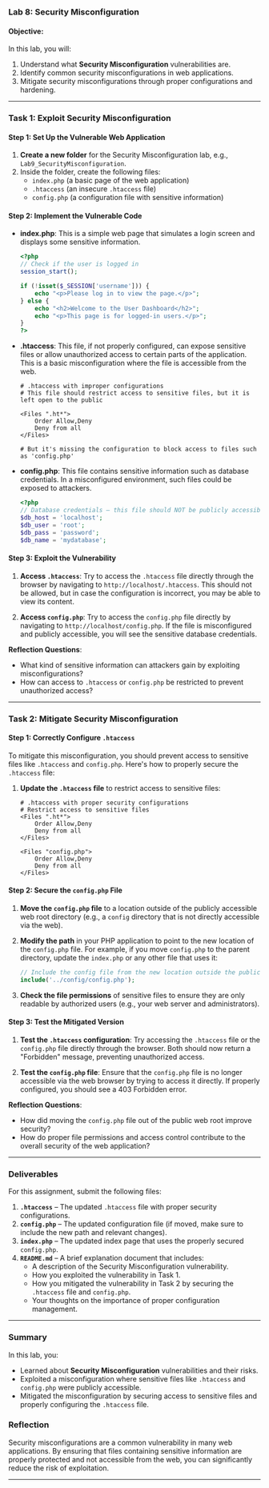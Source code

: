 
### **Lab 8: Security Misconfiguration**

#### **Objective:**
In this lab, you will:
1. Understand what **Security Misconfiguration** vulnerabilities are.
2. Identify common security misconfigurations in web applications.
3. Mitigate security misconfigurations through proper configurations and hardening.

---

### **Task 1: Exploit Security Misconfiguration**

#### **Step 1: Set Up the Vulnerable Web Application**

1. **Create a new folder** for the Security Misconfiguration lab, e.g., `Lab9_SecurityMisconfiguration`.
2. Inside the folder, create the following files:
   - `index.php` (a basic page of the web application)
   - `.htaccess` (an insecure `.htaccess` file)
   - `config.php` (a configuration file with sensitive information)

#### **Step 2: Implement the Vulnerable Code**

- **index.php**: This is a simple web page that simulates a login screen and displays some sensitive information.

  ```php
  <?php
  // Check if the user is logged in
  session_start();

  if (!isset($_SESSION['username'])) {
      echo "<p>Please log in to view the page.</p>";
  } else {
      echo "<h2>Welcome to the User Dashboard</h2>";
      echo "<p>This page is for logged-in users.</p>";
  }
  ?>
  ```

- **.htaccess**: This file, if not properly configured, can expose sensitive files or allow unauthorized access to certain parts of the application. This is a basic misconfiguration where the file is accessible from the web.

  ```
  # .htaccess with improper configurations
  # This file should restrict access to sensitive files, but it is left open to the public

  <Files ".ht*">
      Order Allow,Deny
      Deny from all
  </Files>

  # But it's missing the configuration to block access to files such as 'config.php'
  ```

- **config.php**: This file contains sensitive information such as database credentials. In a misconfigured environment, such files could be exposed to attackers.

  ```php
  <?php
  // Database credentials – this file should NOT be publicly accessible
  $db_host = 'localhost';
  $db_user = 'root';
  $db_pass = 'password';
  $db_name = 'mydatabase';
  ```

#### **Step 3: Exploit the Vulnerability**

1. **Access `.htaccess`**: Try to access the `.htaccess` file directly through the browser by navigating to `http://localhost/.htaccess`. This should not be allowed, but in case the configuration is incorrect, you may be able to view its content.
   
2. **Access `config.php`**: Try to access the `config.php` file directly by navigating to `http://localhost/config.php`. If the file is misconfigured and publicly accessible, you will see the sensitive database credentials.

**Reflection Questions**:
- What kind of sensitive information can attackers gain by exploiting misconfigurations?
- How can access to `.htaccess` or `config.php` be restricted to prevent unauthorized access?

---

### **Task 2: Mitigate Security Misconfiguration**

#### **Step 1: Correctly Configure `.htaccess`**

To mitigate this misconfiguration, you should prevent access to sensitive files like `.htaccess` and `config.php`. Here's how to properly secure the `.htaccess` file:

1. **Update the `.htaccess` file** to restrict access to sensitive files:

   ```
   # .htaccess with proper security configurations
   # Restrict access to sensitive files
   <Files ".ht*">
       Order Allow,Deny
       Deny from all
   </Files>

   <Files "config.php">
       Order Allow,Deny
       Deny from all
   </Files>
   ```

#### **Step 2: Secure the `config.php` File**

1. **Move the `config.php` file** to a location outside of the publicly accessible web root directory (e.g., a `config` directory that is not directly accessible via the web).

2. **Modify the path** in your PHP application to point to the new location of the `config.php` file. For example, if you move `config.php` to the parent directory, update the `index.php` or any other file that uses it:

   ```php
   // Include the config file from the new location outside the public web root
   include('../config/config.php');
   ```

3. **Check the file permissions** of sensitive files to ensure they are only readable by authorized users (e.g., your web server and administrators).

#### **Step 3: Test the Mitigated Version**

1. **Test the `.htaccess` configuration**: Try accessing the `.htaccess` file or the `config.php` file directly through the browser. Both should now return a "Forbidden" message, preventing unauthorized access.
   
2. **Test the `config.php` file**: Ensure that the `config.php` file is no longer accessible via the web browser by trying to access it directly. If properly configured, you should see a 403 Forbidden error.

**Reflection Questions**:
- How did moving the `config.php` file out of the public web root improve security?
- How do proper file permissions and access control contribute to the overall security of the web application?

---

### **Deliverables**

For this assignment, submit the following files:

1. **`.htaccess`** – The updated `.htaccess` file with proper security configurations.
2. **`config.php`** – The updated configuration file (if moved, make sure to include the new path and relevant changes).
3. **`index.php`** – The updated index page that uses the properly secured `config.php`.
4. **`README.md`** – A brief explanation document that includes:
   - A description of the Security Misconfiguration vulnerability.
   - How you exploited the vulnerability in Task 1.
   - How you mitigated the vulnerability in Task 2 by securing the `.htaccess` file and `config.php`.
   - Your thoughts on the importance of proper configuration management.

---

### **Summary**

In this lab, you:
- Learned about **Security Misconfiguration** vulnerabilities and their risks.
- Exploited a misconfiguration where sensitive files like `.htaccess` and `config.php` were publicly accessible.
- Mitigated the misconfiguration by securing access to sensitive files and properly configuring the `.htaccess` file.

### **Reflection**

Security misconfigurations are a common vulnerability in many web applications. By ensuring that files containing sensitive information are properly protected and not accessible from the web, you can significantly reduce the risk of exploitation.

---

